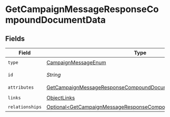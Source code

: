 # GetCampaignMessageResponseCompoundDocumentData


## Fields

| Field                                                                                                                                                    | Type                                                                                                                                                     | Required                                                                                                                                                 | Description                                                                                                                                              |
| -------------------------------------------------------------------------------------------------------------------------------------------------------- | -------------------------------------------------------------------------------------------------------------------------------------------------------- | -------------------------------------------------------------------------------------------------------------------------------------------------------- | -------------------------------------------------------------------------------------------------------------------------------------------------------- |
| `type`                                                                                                                                                   | [CampaignMessageEnum](../../models/components/CampaignMessageEnum.md)                                                                                    | :heavy_check_mark:                                                                                                                                       | N/A                                                                                                                                                      |
| `id`                                                                                                                                                     | *String*                                                                                                                                                 | :heavy_check_mark:                                                                                                                                       | The message ID                                                                                                                                           |
| `attributes`                                                                                                                                             | [GetCampaignMessageResponseCompoundDocumentAttributes](../../models/components/GetCampaignMessageResponseCompoundDocumentAttributes.md)                  | :heavy_check_mark:                                                                                                                                       | N/A                                                                                                                                                      |
| `links`                                                                                                                                                  | [ObjectLinks](../../models/components/ObjectLinks.md)                                                                                                    | :heavy_check_mark:                                                                                                                                       | N/A                                                                                                                                                      |
| `relationships`                                                                                                                                          | [Optional\<GetCampaignMessageResponseCompoundDocumentRelationships>](../../models/components/GetCampaignMessageResponseCompoundDocumentRelationships.md) | :heavy_minus_sign:                                                                                                                                       | N/A                                                                                                                                                      |